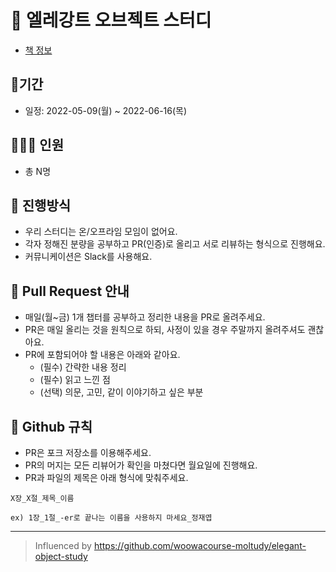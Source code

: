 # 📖 엘레강트 오브젝트 스터디
- [책 정보](http://www.kyobobook.co.kr/product/detailViewKor.laf?mallGb=KOR&ejkGb=KOR&barcode=9791187497219)

## 📆기간
- 일정: 2022-05-09(월) ~ 2022-06-16(목)

## 👨‍👩‍👦 인원
- 총 N명 

## 🌈 진행방식
- 우리 스터디는 온/오프라임 모임이 없어요.
- 각자 정해진 분량을 공부하고 PR(인증)로 올리고 서로 리뷰하는 형식으로 진행해요.
- 커뮤니케이션은 Slack를 사용해요.

## 🐥 Pull Request 안내
- 매일(월~금) 1개 챕터를 공부하고 정리한 내용을 PR로 올려주세요.
- PR은 매일 올리는 것을 원칙으로 하되, 사정이 있을 경우 주말까지 올려주셔도 괜찮아요.
- PR에 포함되어야 할 내용은 아래와 같아요.
  - (필수) 간략한 내용 정리
  - (필수) 읽고 느낀 점
  - (선택) 의문, 고민, 같이 이야기하고 싶은 부분
 
 ## 🤝 Github 규칙
- PR은 포크 저장소를 이용해주세요.
- PR의 머지는 모든 리뷰어가 확인을 마쳤다면 월요일에 진행해요.
- PR과 파일의 제목은 아래 형식에 맞춰주세요.
```
X장_X절_제목_이름

ex) 1장_1절_-er로 끝나는 이름을 사용하지 마세요_정재엽
```

---

> Influenced by https://github.com/woowacourse-moltudy/elegant-object-study
